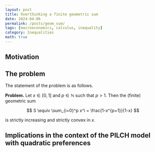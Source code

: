 ```yaml
---
layout: post
title: Overthinking a finite geometric sum
date: 2024-04-06
permalink: /posts/geom_sum/
tags: [macroeconomics, calculus, inequality]
category: Inequalities
math: true
---
```


## Motivation

## The problem

The statement of the problem is as follows.

**Problem.** Let $x \in [0,1]$ and $p\in \mathbb{N}$ such that $p>1$. Then the (finite) geometric sum

$$
S \equiv \sum_{i=0}^p x^i = \frac{1-x^{p+1}}{1-x}
$$

is strictly increasing and strictly convex in $x$.

## Implications in the context of the PILCH model with quadratic preferences